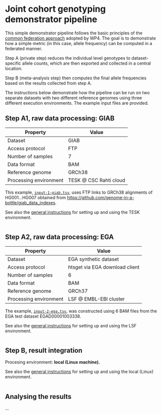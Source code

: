 # Joint cohort genotyping demonstrator pipeline

This simple demonstrator pipeline follows the basic principles of the [common federation approach](../../README.md) adopted by WP4. The goal is to demonstrate how a simple metric (in this case, allele frequency) can be computed in a federated manner.

Step A (private step) reduces the individual level genotypes to dataset-specific allele counts, which are then exported and collected in a central location.

Step B (meta-analysis step) then computes the final allele frequencies based on the results collected from step A.

The instructions below demonstrate how the pipeline can be run on two separate datasets with two different reference genomes using three different execution environments. The example input files are provided.

## Step A1, raw data processing: GIAB

|Property|Value|
|---|---|
|Dataset|GIAB|
|Access protocol|FTP|
|Number of samples|7|
|Data format|BAM|
|Reference genome|GRCh38|
|Processing environment|TESK @ CSC Rahti cloud|

This example, [`input-1-giab.tsv`](input-1-giab.tsv), uses FTP links to GRCh38 alignments of HG001...HG007 obtained from https://github.com/genome-in-a-bottle/giab_data_indexes.

See also the [general instructions](/4.3-pipelines/environments/tesk.md) for setting up and using the TESK environment.

```bash

```

## Step A2, raw data processing: EGA

|Property|Value|
|---|---|
|Dataset|EGA synthetic dataset|
|Access protocol|htsget via EGA download client|
|Number of samples|6|
|Data format|BAM|
|Reference genome|GRCh37|
|Processing environment|LSF @ EMBL-EBI cluster|

The example, [`input-2-ega.tsv`](input-2-ega.tsv), was constructed using 6 BAM files from the EGA test dataset EGAD00001003338.

See also the [general instructions](/4.3-pipelines/environments/lsf.md) for setting up and using the LSF environment.

```bash

```

## Step B, result integration

Procesing environment: **local (Linux machine).**

See also the [general instructions](/4.3-pipelines/environments/local.md) for setting up and using the local (Linux) environment.

```bash

```

## Analysing the results

...
